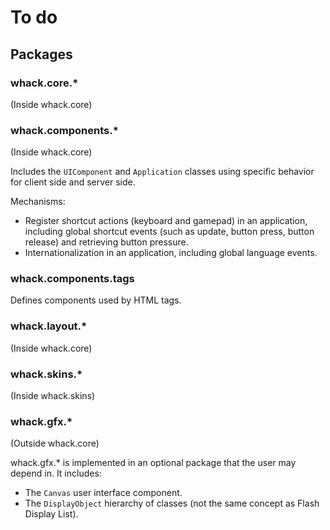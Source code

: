 # To do

## Packages

### whack.core.\*

(Inside whack.core)

### whack.components.\*

(Inside whack.core)

Includes the `UIComponent` and `Application` classes using specific behavior for client side and server side.

Mechanisms:

- Register shortcut actions (keyboard and gamepad) in an application, including global shortcut events (such as update, button press, button release) and retrieving button pressure.
- Internationalization in an application, including global language events.

### whack.components.tags

Defines components used by HTML tags.

### whack.layout.\*

(Inside whack.core)

### whack.skins.\*

(Inside whack.skins)

### whack.gfx.\*

(Outside whack.core)

whack.gfx.\* is implemented in an optional package that the user may depend in. It includes:

- The `Canvas` user interface component.
- The `DisplayObject` hierarchy of classes (not the same concept as Flash Display List).